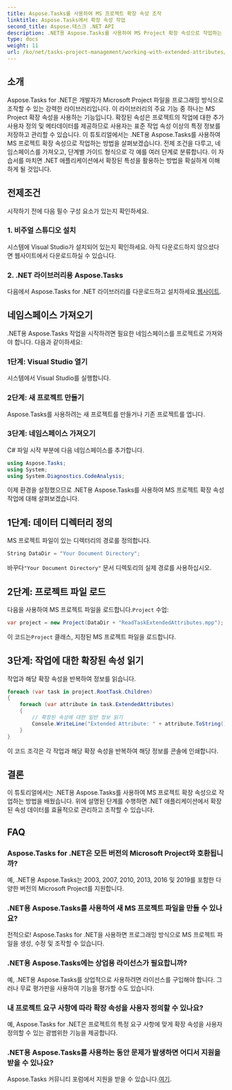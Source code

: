 ```yaml
---
title: Aspose.Tasks를 사용하여 MS 프로젝트 확장 속성 조작
linktitle: Aspose.Tasks에서 확장 속성 작업
second_title: Aspose.태스크 .NET API
description: .NET용 Aspose.Tasks를 사용하여 MS Project 확장 속성으로 작업하는 방법을 알아보세요. 프로그래밍 방식으로 작업 데이터를 쉽게 조작할 수 있습니다.
type: docs
weight: 11
url: /ko/net/tasks-project-management/working-with-extended-attributes/
---
```

## 소개
Aspose.Tasks for .NET은 개발자가 Microsoft Project 파일을 프로그래밍 방식으로 조작할 수 있는 강력한 라이브러리입니다. 이 라이브러리의 주요 기능 중 하나는 MS Project 확장 속성을 사용하는 기능입니다. 확장된 속성은 프로젝트의 작업에 대한 추가 사용자 정의 및 메타데이터를 제공하므로 사용자는 표준 작업 속성 이상의 특정 정보를 저장하고 관리할 수 있습니다.
이 튜토리얼에서는 .NET용 Aspose.Tasks를 사용하여 MS 프로젝트 확장 속성으로 작업하는 방법을 살펴보겠습니다. 전제 조건을 다루고, 네임스페이스를 가져오고, 단계별 가이드 형식으로 각 예를 여러 단계로 분류합니다. 이 자습서를 마치면 .NET 애플리케이션에서 확장된 특성을 활용하는 방법을 확실하게 이해하게 될 것입니다.
## 전제조건
시작하기 전에 다음 필수 구성 요소가 있는지 확인하세요.
### 1. 비주얼 스튜디오 설치
시스템에 Visual Studio가 설치되어 있는지 확인하세요. 아직 다운로드하지 않으셨다면 웹사이트에서 다운로드하실 수 있습니다.
### 2. .NET 라이브러리용 Aspose.Tasks
 다음에서 Aspose.Tasks for .NET 라이브러리를 다운로드하고 설치하세요.[웹사이트](https://releases.aspose.com/tasks/net/).

## 네임스페이스 가져오기
.NET용 Aspose.Tasks 작업을 시작하려면 필요한 네임스페이스를 프로젝트로 가져와야 합니다. 다음과 같이하세요:
### 1단계: Visual Studio 열기
시스템에서 Visual Studio를 실행합니다.
### 2단계: 새 프로젝트 만들기
Aspose.Tasks를 사용하려는 새 프로젝트를 만들거나 기존 프로젝트를 엽니다.
### 3단계: 네임스페이스 가져오기
C# 파일 시작 부분에 다음 네임스페이스를 추가합니다.
```csharp
using Aspose.Tasks;
using System;
using System.Diagnostics.CodeAnalysis;

```

이제 환경을 설정했으므로 .NET용 Aspose.Tasks를 사용하여 MS 프로젝트 확장 속성 작업에 대해 살펴보겠습니다.
## 1단계: 데이터 디렉터리 정의
MS 프로젝트 파일이 있는 디렉터리의 경로를 정의합니다.
```csharp
String DataDir = "Your Document Directory";
```
 바꾸다`"Your Document Directory"` 문서 디렉토리의 실제 경로를 사용하십시오.
## 2단계: 프로젝트 파일 로드
 다음을 사용하여 MS 프로젝트 파일을 로드합니다.`Project` 수업:
```csharp
var project = new Project(DataDir + "ReadTaskExtendedAttributes.mpp");
```
 이 코드는`Project` 클래스, 지정된 MS 프로젝트 파일을 로드합니다.
## 3단계: 작업에 대한 확장된 속성 읽기
작업과 해당 확장 속성을 반복하여 정보를 읽습니다.
```csharp
foreach (var task in project.RootTask.Children)
{
    foreach (var attribute in task.ExtendedAttributes)
    {
        // 확장된 속성에 대한 일반 정보 읽기
        Console.WriteLine("Extended Attribute: " + attribute.ToString());
    }
}
```
이 코드 조각은 각 작업과 해당 확장 속성을 반복하여 해당 정보를 콘솔에 인쇄합니다.

## 결론
이 튜토리얼에서는 .NET용 Aspose.Tasks를 사용하여 MS 프로젝트 확장 속성으로 작업하는 방법을 배웠습니다. 위에 설명된 단계를 수행하면 .NET 애플리케이션에서 확장된 속성 데이터를 효율적으로 관리하고 조작할 수 있습니다.
## FAQ
### Aspose.Tasks for .NET은 모든 버전의 Microsoft Project와 호환됩니까?
예, .NET용 Aspose.Tasks는 2003, 2007, 2010, 2013, 2016 및 2019를 포함한 다양한 버전의 Microsoft Project를 지원합니다.
### .NET용 Aspose.Tasks를 사용하여 새 MS 프로젝트 파일을 만들 수 있나요?
전적으로! Aspose.Tasks for .NET을 사용하면 프로그래밍 방식으로 MS 프로젝트 파일을 생성, 수정 및 조작할 수 있습니다.
### .NET용 Aspose.Tasks에는 상업용 라이선스가 필요합니까?
예, .NET용 Aspose.Tasks를 상업적으로 사용하려면 라이선스를 구입해야 합니다. 그러나 무료 평가판을 사용하여 기능을 평가할 수도 있습니다.
### 내 프로젝트 요구 사항에 따라 확장 속성을 사용자 정의할 수 있나요?
예, Aspose.Tasks for .NET은 프로젝트의 특정 요구 사항에 맞게 확장 속성을 사용자 정의할 수 있는 광범위한 기능을 제공합니다.
### .NET용 Aspose.Tasks를 사용하는 동안 문제가 발생하면 어디서 지원을 받을 수 있나요?
 Aspose.Tasks 커뮤니티 포럼에서 지원을 받을 수 있습니다.[여기](https://forum.aspose.com/c/tasks/15).